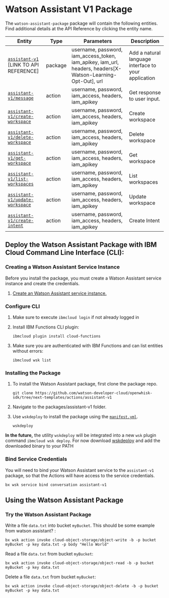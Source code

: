 
# Watson Assistant V1 Package

The `watson-assistant-package` package will contain the following entities.  Find additional details at the API Reference by clicking the entity name.

| Entity | Type | Parameters | Description |
| --- | --- | --- | --- |
| [`assistant-v1`](#assistant-v1) [LINK TO API REFERENCE] | package | username, password, iam\_access\_token, iam_apikey, iam\_url, headers, headers[X-Watson-Learning-Opt-Out], url  | Add a natural language interface to your application |
| [`assistant-v1/message`](#message) | action | username, password, iam\_access, headers, iam_apikey | Get response to user input. |
| [`assistant-v1/create-workspace`](#create-workspace) | action | username, password, iam\_access, headers, iam_apikey | Create workspace |
| [`assistant-v1/delete-workspace`](#delete-workspace) | action | username, password, iam\_access, headers, iam_apikey | Delete workspace |
| [`assistant-v1/get-workspace`](#get-workspace) | action | username, password, iam\_access, headers, iam_apikey | Get workspace |
| [`assistant-v1/list-workspaces`](#list-workspaces) | action | username, password, iam\_access, headers, iam_apikey | List workspaces |
| [`assistant-v1/update-workspace`](#update-workspace) | action | username, password, iam\_access, headers, iam_apikey | Update workspace |
| [`assistant-v1/create-intent`](#create-intent) | action | username, password, iam\_access, headers, iam_apikey | Create Intent |

## Deploy the Watson Assistant Package with IBM Cloud Command Line Interface (CLI):
### Creating a Watson Assistant Service Instance

Before you install the package, you must create a Watson Assistant service instance and create the credentials.

1. [Create an Watson Assistant service instance.](https://console.bluemix.net/catalog/services/watson-assistant-formerly-conversation)

### Configure CLI
1. Make sure to execute `ibmcloud login` if not already logged in
2. Install IBM Functions CLI plugin:

	```
	ibmcloud plugin install cloud-functions
	```
3. Make sure you are authenticated with IBM Functions and can list entities without errors:

	```
	ibmcloud wsk list
	```

### Installing the Package
1. To install the Watson Assistant package, first clone the package repo.

	```
	git clone https://github.com/watson-developer-cloud/openwhisk-sdk/tree/next-templates/actions/assistant-v1
	```
2. Navigate to the packages/assistant-v1 folder.
3. Use `wskdeploy` to install the package using the [`manifest.yml`](./manifest.yml).

	```
	wskdeploy
	```

**In the future,** the utility `wskdeploy` will be integrated into a new `wsk` plugin command `ibmcloud wsk deploy`.
For now download [wskdeploy](https://github.com/apache/incubator-openwhisk-wskdeploy/releases) and add the downloaded binary to your PATH

### Bind Service Credentials
You will need to bind your Watson Assistant service to the `assistant-v1` package, so that the Actions will have access to the service credentials.

```
bx wsk service bind conversation assistant-v1
```
## Using the Watson Assistant Package



### Try the Watson Assistant Package
Write a file `data.txt` into bucket `myBucket`. This should be some example from watson assistant? :

```
bx wsk action invoke cloud-object-storage/object-write -b -p bucket myBucket -p key data.txt -p body "Hello World"
```

Read a file `data.txt` from bucket `myBucket`:

```
bx wsk action invoke cloud-object-storage/object-read -b -p bucket myBucket -p key data.txt
```

Delete a file `data.txt` from bucket `myBucket`:

```
bx wsk action invoke cloud-object-storage/object-delete -b -p bucket myBucket -p key data.txt
```
